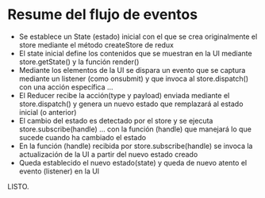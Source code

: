 # Resume del flujo de eventos

- Se establece un State (estado) inicial con el que se crea originalmente el store mediante el método createStore de redux
- El state inicial define los contenidos que se muestran en la UI mediante store.getState() y la función render()
- Mediante los elementos de la UI se dispara un evento que se captura mediante un listener (como onsubmit) y que invoca al store.dispatch() con una acción específica …
- El Reducer recibe la acción(type y payload) enviada mediante el store.dispatch() y genera un nuevo estado que remplazará al estado inicial (o anterior)
- El cambio del estado es detectado por el store y se ejecuta store.subscribe(handle) … con la función (handle) que manejará lo que sucede cuando ha cambiado el estado
- En la función (handle) recibida por store.subscribe(handle) se invoca la actualización de la UI a partir del nuevo estado creado
- Queda establecido el nuevo estado(state) y queda de nuevo atento el evento (listener) en la UI

LISTO.